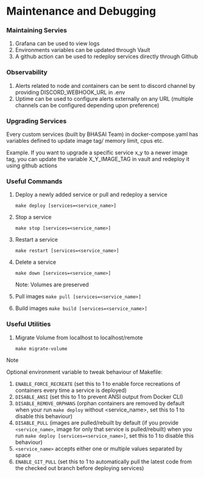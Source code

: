 # Maintenance and Debugging

### Maintaining Servies

1. Grafana can be used to view logs
2. Environments variables can be updated through Vault
3. A github action can be used to redeploy services directly through Github

### Observability

1. Alerts related to node and containers can be sent to discord channel by providing DISCORD_WEBHOOK_URL in .env
2. Uptime can be used to configure alerts externally on any URL (multiple channels can be configured depending upon preference)


### Upgrading Services 

Every custom services (built by BHASAI Team) in docker-compose.yaml has variables defined to update image tag/ memory limit, cpus etc.

Example. If you want to upgrade a specific service x_y to  a newer image tag, you can update the variable X_Y_IMAGE_TAG in vault and redeploy it using github actions 

### Useful Commands 

1. Deploy a newly added service or pull and redeploy a service

    `make deploy [services=<service_name>]`

3. Stop a service 

    `make stop [services=<service_name>]`

4. Restart a service 

    `make restart [services=<service_name>]`

5. Delete a service 

    `make down [services=<service_name>]`
    
    Note: Volumes are preserved
    
6. Pull images
    `make pull [services=<service_name>]`

7. Build images
    `make build [services=<service_name>]`

### Useful Utilities

1. Migrate Volume from localhost to localhost/remote 

    `make migrate-volume` 

> [!NOTE]
>  Optional environment variable to tweak behaviour of Makefile:
> 1. `ENABLE_FORCE_RECREATE` (set this to 1 to enable force recreations of containers every time a service is deployed)
> 2. `DISABLE_ANSI` (set this to 1 to prevent ANSI output from Docker CLI)
> 3. `DISABLE_REMOVE_ORPHANS` (orphan containers are removed by default when your run `make deploy` without <service_name>, set this to 1 to disable this behaviour)
> 4. `DISABLE_PULL` (images are pulled/rebuilt by default (if you provide `<service_name>`, image for only that service is pulled/rebuilt) when you run `make deploy [services=<service_name>]`,  set this to 1 to disable this behaviour)
> 5. `<service_name>` accepts either one or multiple values separated by space
> 6. `ENABLE_GIT_PULL` (set this to 1 to automatically pull the latest code from the checked out branch before deploying services)
